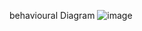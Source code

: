 
behavioural Diagram
![image](https://user-images.githubusercontent.com/94374211/142912147-38e6db97-f28e-4e10-9ad3-132039fbff03.png)
